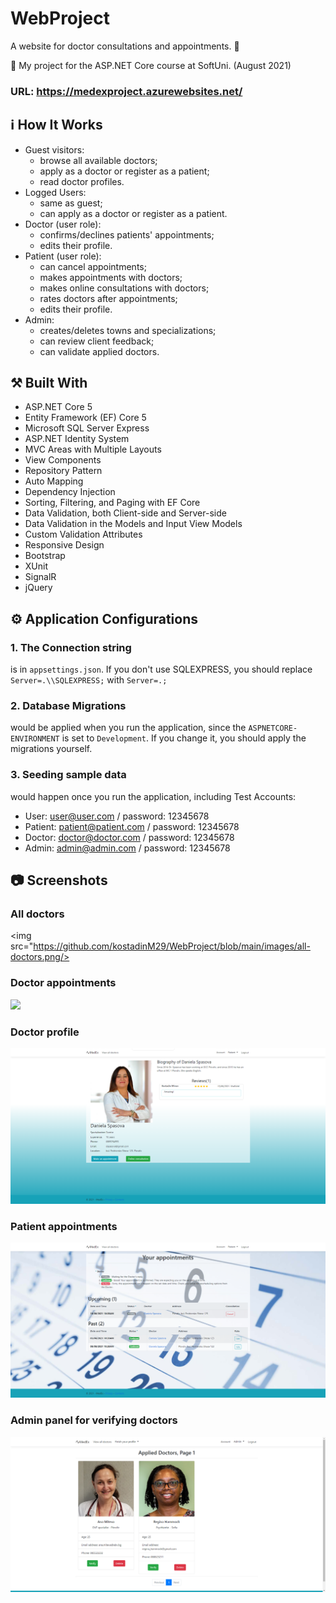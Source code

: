 # WebProject

A website for doctor consultations and appointments.  :calendar:

:dart:  My project for the ASP.NET Core course at SoftUni. (August 2021) 

### URL: https://medexproject.azurewebsites.net/

## :information_source: How It Works

- Guest visitors: 
  - browse all available doctors;
  - apply as a doctor or register as a patient;
  - read doctor profiles.
- Logged Users:
  - same as guest;
  - can apply as a doctor or register as a patient.
- Doctor (user role):
  - confirms/declines patients' appointments; 
  - edits their profile.
- Patient (user role):
  - can cancel appointments;
  - makes appointments with doctors;
  - makes online consultations with doctors;
  - rates doctors after appointments;
  - edits their profile.
- Admin:
  - creates/deletes towns and specializations; 
  - can review client feedback;
  - can validate applied doctors.

## :hammer_and_pick: Built With

- ASP.NET Core 5
- Entity Framework (EF) Core 5
- Microsoft SQL Server Express
- ASP.NET Identity System
- MVC Areas with Multiple Layouts
- View Components
- Repository Pattern
- Auto Мapping
- Dependency Injection
- Sorting, Filtering, and Paging with EF Core
- Data Validation, both Client-side and Server-side
- Data Validation in the Models and Input View Models
- Custom Validation Attributes
- Responsive Design
- Bootstrap
- XUnit
- SignalR
- jQuery

## :gear: Application Configurations

### 1. The Connection string 
is in `appsettings.json`. If you don't use SQLEXPRESS, you should replace `Server=.\\SQLEXPRESS;` with `Server=.;`

### 2. Database Migrations 
would be applied when you run the application, since the `ASPNETCORE-ENVIRONMENT` is set to `Development`. If you change it, you should apply the migrations yourself.

### 3. Seeding sample data
would happen once you run the application, including Test Accounts:
  - User: user@user.com / password: 12345678
  - Patient: patient@patient.com / password: 12345678
  - Doctor: doctor@doctor.com / password: 12345678
  - Admin: admin@admin.com / password: 12345678
 
 
## :camera: Screenshots

### All doctors
<img src="https://github.com/kostadinM29/WebProject/blob/main/images/all-doctors.png/>

### Doctor appointments
<img src="https://github.com/kostadinM29/WebProject/blob/main/images/doctor-appointments.png"/>

### Doctor profile
<img src="https://github.com/kostadinM29/WebProject/blob/main/images/doctor-profile.png"/>

### Patient appointments
<img src="https://github.com/kostadinM29/WebProject/blob/main/images/patient-appointments.png"/>

### Admin panel for verifying doctors
<img src="https://github.com/kostadinM29/WebProject/blob/main/images/applied-doctors.png"/>